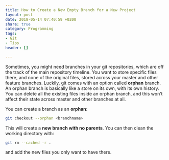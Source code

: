 ```yaml
---
title: How to Create a New Empty Branch for a New Project
layout: post
date: 2018-05-14 07:40:59 +0200
share: true
category: Programming
tags:
- Git
- Tips
header: []

---
```

Sometimes, you might need branches in your git repositories, which are off the track of the main repository timeline. You want to store specific files there, and none of the original files, stored across your master and other feature branches. Luckily, git comes with an option called **orphan** branch. An orphan branch is basically like a store on its own, with its own history. You can delete all the existing files inside an orphan branch, and this won’t affect their state across master and other branches at all.

You can create a branch as an **orphan**:

```bash
git checkout --orphan <branchname>
```

This will create a **new branch with no parents**. You can then clean the working directory with:

```bash
git rm --cached -r .
```

and add the new files you only want to have there.